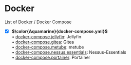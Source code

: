 # Docker
List of Docker / Docker Compose
- [x] **$\color{Aquamarine}{docker-compose.yml}$** <br>
• [docker-compose.jellyfin](https://github.com/uid887/Docker/blob/main/docker-compose.jellyfin.yml): Jellyfin <br>
• [docker-compose.gitea](https://github.com/uid887/Docker/blob/main/docker-compose.gitea.yml): Gitea <br>
• [docker-compose.metube](https://github.com/uid887/Docker/blob/main/docker-compose.metube.yml): metube <br>
• [docker-compose.nessus.essentials](https://github.com/uid887/Docker/blob/main/docker-compose.nessus.essentials.yml): Nessus-Essentials <br>
• [docker-compose.portainer](https://github.com/uid887/Docker/blob/main/docker-compose.portainer.yml): Portainer <br>
